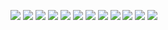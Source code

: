![](./Documentation/Images/Survival%20Maze%20Game%20-%201.jpg)
![](./Documentation/Images/Survival%20Maze%20Game%20-%202.jpg)
![](./Documentation/Images/Survival%20Maze%20Game%20-%203.jpg)
![](./Documentation/Images/Survival%20Maze%20Game%20-%204.jpg)
![](./Documentation/Images/Survival%20Maze%20Game%20-%205.jpg)
![](./Documentation/Images/Survival%20Maze%20Game%20-%206.jpg)
![](./Documentation/Images/Survival%20Maze%20Game%20-%207.jpg)
![](./Documentation/Images/Survival%20Maze%20Game%20-%208.jpg)
![](./Documentation/Images/Survival%20Maze%20Game%20-%209.jpg)
![](./Documentation/Images/Survival%20Maze%20Game%20-%2010.jpg)
![](./Documentation/Images/Survival%20Maze%20Game%20-%2011.jpg)
![](./Documentation/Images/Survival%20Maze%20Game%20-%2012.jpg)
